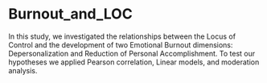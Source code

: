 # Burnout_and_LOC
In this study, we investigated the relationships between the Locus of Control and the development of two Emotional Burnout dimensions: Depersonalization and Reduction of Personal Accomplishment. To test our hypotheses we applied Pearson correlation, Linear models, and moderation analysis.
